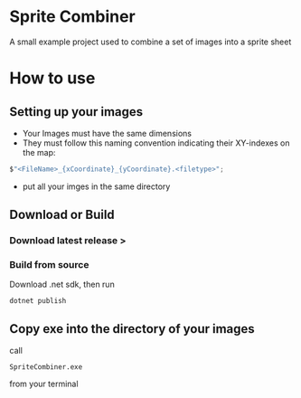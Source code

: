 ﻿# Sprite Combiner

A small example project used to combine a set of images into a sprite sheet

# How to use

## Setting up your images

- Your Images must have the same dimensions
- They must follow this naming convention indicating their XY-indexes on the map: 
```cs
$"<FileName>_{xCoordinate}_{yCoordinate}.<filetype>";
```
- put all your imges in the same directory
 
## Download or Build 

### Download latest release >

### Build from source

Download .net sdk, then run

```
dotnet publish
```
   
## Copy exe into the directory of your images

call
```
SpriteCombiner.exe
```
from your terminal